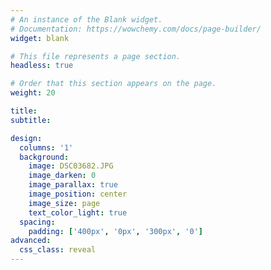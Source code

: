 ```yaml
---
# An instance of the Blank widget.
# Documentation: https://wowchemy.com/docs/page-builder/
widget: blank

# This file represents a page section.
headless: true

# Order that this section appears on the page.
weight: 20

title: 
subtitle:

design:
  columns: '1'
  background:
    image: DSC03682.JPG
    image_darken: 0
    image_parallax: true
    image_position: center
    image_size: page
    text_color_light: true
  spacing:
    padding: ['400px', '0px', '300px', '0']
advanced:
  css_class: reveal
---
```

